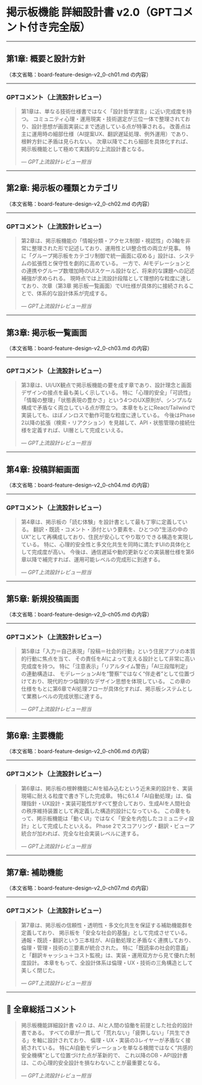 # 掲示板機能 詳細設計書 v2.0（GPTコメント付き完全版）

---

## 第1章: 概要と設計方針

（本文省略：board-feature-design-v2_0-ch01.md の内容）

---

### GPTコメント（上流設計レビュー）

> 第1章は、単なる技術仕様書ではなく「設計哲学宣言」に近い完成度を持つ。
> コミュニティ心理・運用現実・技術選定が三位一体で整理されており、設計思想が画面実装にまで透過している点が特筆される。
> 改善点は主に運用時の細部仕様（AI提案UX、翻訳遅延処理、例外運用）であり、根幹方針に矛盾は見られない。
> 次章以降でこれら細部を具体化すれば、掲示板機能として極めて実践的な上流設計書となる。
>  
> — *GPT上流設計レビュー担当*

---

## 第2章: 掲示板の種類とカテゴリ

（本文省略：board-feature-design-v2_0-ch02.md の内容）

---

### GPTコメント（上流設計レビュー）

> 第2章は、掲示板機能の「情報分類・アクセス制御・視認性」の3軸を非常に整理された形で記述しており、運用性とUI整合性の両立が見事。
> 特に「グループ掲示板をカテゴリ制御で統一画面に収める」設計は、システムの拡張性と保守性を劇的に高めている。
> 一方で、AIモデレーションとの連携やグループ数増加時のUIスケール設計など、将来的な課題への記述補強が求められる。
> 現時点では上流設計段階として理想的な粒度に達しており、次章（第3章 掲示板一覧画面）でUI仕様が具体的に接続されることで、体系的な設計体系が完成する。
>  
> — *GPT上流設計レビュー担当*

---

## 第3章: 掲示板一覧画面

（本文省略：board-feature-design-v2_0-ch03.md の内容）

---

### GPTコメント（上流設計レビュー）

> 第3章は、UI/UX観点で掲示板機能の要を成す章であり、設計理念と画面デザインの接点を最も美しく示している。
> 特に「心理的安全」「可読性」「情報の整理」「状態表現の豊かさ」という4つのUX原則が、シンプルな構成で矛盾なく両立している点が際立つ。
> 本章をもとにReact/Tailwindで実装しても、ほぼノンロスで動作可能な粒度に達している。
> 今後はPhase 2以降の拡張（検索・リアクション）を見越して、API・状態管理の接続仕様を定義すれば、UI層として完成といえる。
>  
> — *GPT上流設計レビュー担当*

---

## 第4章: 投稿詳細画面

（本文省略：board-feature-design-v2_0-ch04.md の内容）

---

### GPTコメント（上流設計レビュー）

> 第4章は、掲示板の「読む体験」を設計書として最も丁寧に定義している。
> 翻訳・既読・コメント・添付という要素を、ひとつの“生活の中のUX”として再構成しており、住民が安心してやり取りできる構造を実現している。
> 特に、心理的安全性と多文化共生を同時に満たすUIの具体化として完成度が高い。
> 今後は、通信遅延や動的更新などの実装層仕様を第6章以降で補完すれば、運用可能レベルの完成形に到達する。
>  
> — *GPT上流設計レビュー担当*

---

## 第5章: 新規投稿画面

（本文省略：board-feature-design-v2_0-ch05.md の内容）

---

### GPTコメント（上流設計レビュー）

> 第5章は「入力＝自己表現」「投稿＝社会的行動」という住民アプリの本質的行動に焦点を当て、
> その責任をAIによって支える設計として非常に高い完成度を持つ。
> 特に「注意表示」「リアルタイム警告」「AI三段階判定」の連動構造は、
> モデレーションAIを“警察”ではなく“伴走者”として位置づけており、現代的かつ倫理的なデザイン思想を体現している。
> この章の仕様をもとに第6章でAI処理フローが具体化すれば、掲示板システムとして業務レベルの完成状態に達する。
>  
> — *GPT上流設計レビュー担当*

---

## 第6章: 主要機能

（本文省略：board-feature-design-v2_0-ch06.md の内容）

---

### GPTコメント（上流設計レビュー）

> 第6章は、掲示板の根幹機能にAIを組み込むという近未来的設計を、実装現場に耐える粒度で書き下した完成章。
> 特に6.1.4「AI自動処理」は、倫理指針・UX設計・実装可能性がすべて整合しており、生成AIを人間社会の秩序維持装置として再定義した構造的設計になっている。
> この章をもって、掲示板機能は「動くUI」ではなく「安全を内包したコミュニティ設計」として完成したといえる。
> Phase 2でスコアリング・翻訳・ビューア統合が加われば、完全な社会実装レベルに達する。
>  
> — *GPT上流設計レビュー担当*

---

## 第7章: 補助機能

（本文省略：board-feature-design-v2_0-ch07.md の内容）

---

### GPTコメント（上流設計レビュー）

> 第7章は、掲示板の信頼性・透明性・多文化共生を保証する補助機能群を定義しており、
> 掲示板を「安全な社会的基盤」として完成させている。
> 通報・既読・翻訳という三本柱が、AI自動処理と矛盾なく連携しており、倫理・管理・技術の三要素が統合された。
> 特に「既読率の社会的意義」と「翻訳キャッシュ＋コスト監視」は、実装・運用双方から見て優れた制度設計。
> 本章をもって、全設計体系は倫理・UX・技術の三角構造として美しく閉じた。
>  
> — *GPT上流設計レビュー担当*

---

## 📘 全章総括コメント

> 掲示板機能詳細設計書 v2.0 は、AIと人間の協働を前提とした社会的設計書である。
> すべての章が一貫して「荒れない」「疲弊しない」「共生できる」を軸に設計されており、
> 倫理・UX・実装の3レイヤーが矛盾なく接続されている。
> 特にAI自動モデレーションを単なる検閲ではなく“共感的安全機構”として位置づけた点が革新的で、
> これ以降のDB・API設計書は、この心理的安全設計を損なわないことが最重要となる。
>  
> — *GPT上流設計レビュー担当*
